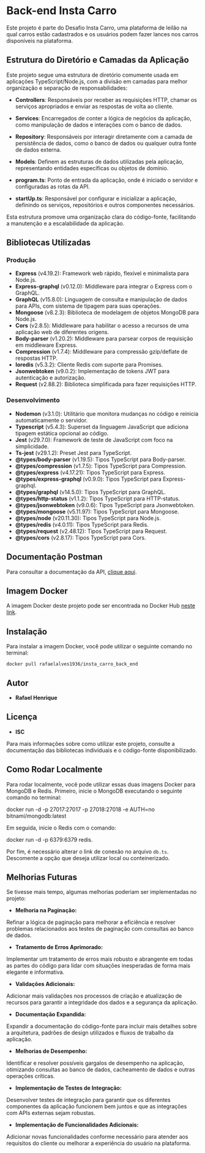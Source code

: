 # Back-end Insta Carro

Este projeto é parte do Desafio Insta Carro, uma plataforma de leilão na qual carros estão cadastrados e os usuários podem fazer lances nos carros disponíveis na plataforma.

## Estrutura do Diretório e Camadas da Aplicação

Este projeto segue uma estrutura de diretório comumente usada em aplicações TypeScript/Node.js, com a divisão em camadas para melhor organização e separação de responsabilidades:

- **Controllers**: Responsáveis por receber as requisições HTTP, chamar os serviços apropriados e enviar as respostas de volta ao cliente.
  
- **Services**: Encarregados de conter a lógica de negócios da aplicação, como manipulação de dados e interações com o banco de dados.

- **Repository**: Responsáveis por interagir diretamente com a camada de persistência de dados, como o banco de dados ou qualquer outra fonte de dados externa.

- **Models**: Definem as estruturas de dados utilizadas pela aplicação, representando entidades específicas ou objetos de domínio.

- **program.ts**: Ponto de entrada da aplicação, onde é iniciado o servidor e configuradas as rotas da API.

- **startUp.ts**: Responsável por configurar e inicializar a aplicação, definindo os serviços, repositórios e outros componentes necessários.

Esta estrutura promove uma organização clara do código-fonte, facilitando a manutenção e a escalabilidade da aplicação.


## Bibliotecas Utilizadas

### Produção

- **Express** (v4.19.2): Framework web rápido, flexível e minimalista para Node.js.
- **Express-graphql** (v0.12.0): Middleware para integrar o Express com o GraphQL.
- **GraphQL** (v15.8.0): Linguagem de consulta e manipulação de dados para APIs, com sistema de tipagem para suas operações.
- **Mongoose** (v8.2.3): Biblioteca de modelagem de objetos MongoDB para Node.js.
- **Cors** (v2.8.5): Middleware para habilitar o acesso a recursos de uma aplicação web de diferentes origens.
- **Body-parser** (v1.20.2): Middleware para parsear corpos de requisição em middleware Express.
- **Compression** (v1.7.4): Middleware para compressão gzip/deflate de respostas HTTP.
- **Ioredis** (v5.3.2): Cliente Redis com suporte para Promises.
- **Jsonwebtoken** (v9.0.2): Implementação de tokens JWT para autenticação e autorização.
- **Request** (v2.88.2): Biblioteca simplificada para fazer requisições HTTP.

### Desenvolvimento

- **Nodemon** (v3.1.0): Utilitário que monitora mudanças no código e reinicia automaticamente o servidor.
- **Typescript** (v5.4.3): Superset da linguagem JavaScript que adiciona tipagem estática opcional ao código.
- **Jest** (v29.7.0): Framework de teste de JavaScript com foco na simplicidade.
- **Ts-jest** (v29.1.2): Preset Jest para TypeScript.
- **@types/body-parser** (v1.19.5): Tipos TypeScript para Body-parser.
- **@types/compression** (v1.7.5): Tipos TypeScript para Compression.
- **@types/express** (v4.17.21): Tipos TypeScript para Express.
- **@types/express-graphql** (v0.9.0): Tipos TypeScript para Express-graphql.
- **@types/graphql** (v14.5.0): Tipos TypeScript para GraphQL.
- **@types/http-status** (v1.1.2): Tipos TypeScript para HTTP-status.
- **@types/jsonwebtoken** (v9.0.6): Tipos TypeScript para Jsonwebtoken.
- **@types/mongoose** (v5.11.97): Tipos TypeScript para Mongoose.
- **@types/node** (v20.11.30): Tipos TypeScript para Node.js.
- **@types/redis** (v4.0.11): Tipos TypeScript para Redis.
- **@types/request** (v2.48.12): Tipos TypeScript para Request.
- **@types/cors** (v2.8.17): Tipos TypeScript para Cors.

## Documentação Postman

Para consultar a documentação da API, [clique aqui](https://documenter.getpostman.com/view/12625792/2sA35HY1kb).

## Imagem Docker

A imagem Docker deste projeto pode ser encontrada no Docker Hub [neste link](https://hub.docker.com/r/rafaelalves1936/insta_carro_back_end).

## Instalação

Para instalar a imagem Docker, você pode utilizar o seguinte comando no terminal:

    docker pull rafaelalves1936/insta_carro_back_end



## Autor

- **Rafael Henrique**

## Licença

- **ISC**

Para mais informações sobre como utilizar este projeto, consulte a documentação das bibliotecas individuais e o código-fonte disponibilizado.

## Como Rodar Localmente

Para rodar localmente, você pode utilizar essas duas imagens Docker para MongoDB e Redis. Primeiro, inicie o MongoDB executando o seguinte comando no terminal:


docker run -d -p 27017:27017 -p 27018:27018 -e AUTH=no bitnami/mongodb:latest

Em seguida, inicie o Redis com o comando:

docker run -d -p 6379:6379 redis.

Por fim, é necessário alterar o link de conexão no arquivo `db.ts`. Descomente a opção que deseja utilizar local ou conteinerizado.

## Melhorias Futuras

Se tivesse mais tempo, algumas melhorias poderiam ser implementadas no projeto:

- **Melhoria na Paginação:**

Refinar a lógica de paginação para melhorar a eficiência e resolver problemas relacionados aos testes de paginação com consultas ao banco de dados.

- **Tratamento de Erros Aprimorado:** 

Implementar um tratamento de erros mais robusto e abrangente em todas as partes do código para lidar com situações inesperadas de forma mais elegante e informativa.

- **Validações Adicionais:**

 Adicionar mais validações nos processos de criação e atualização de recursos para garantir a integridade dos dados e a segurança da aplicação.

- **Documentação Expandida:**

 Expandir a documentação do código-fonte para incluir mais detalhes sobre a arquitetura, padrões de design utilizados e fluxos de trabalho da aplicação.

- **Melhorias de Desempenho:**

 Identificar e resolver possíveis gargalos de desempenho na aplicação, otimizando consultas ao banco de dados, cacheamento de dados e outras operações críticas.

- **Implementação de Testes de Integração:**

 Desenvolver testes de integração para garantir que os diferentes componentes da aplicação funcionem bem juntos e que as integrações com APIs externas sejam robustas.

- **Implementação de Funcionalidades Adicionais:**

 Adicionar novas funcionalidades conforme necessário para atender aos requisitos do cliente ou melhorar a experiência do usuário na plataforma.
